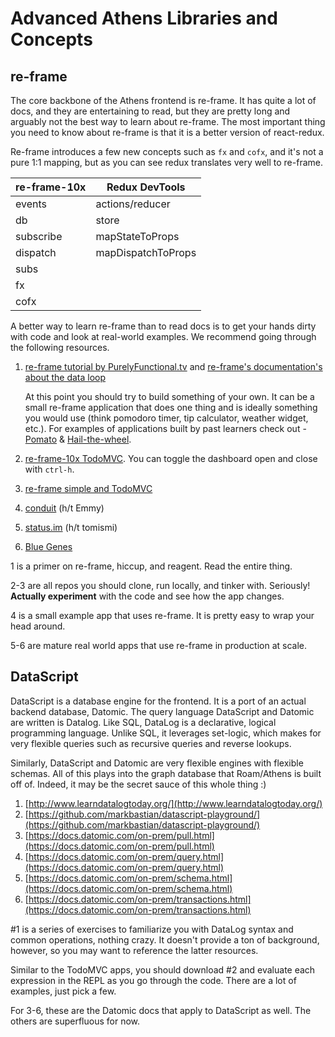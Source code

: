 # Advanced Athens Libraries and Concepts

## re-frame

The core backbone of the Athens frontend is re-frame. It has quite a lot of docs, and they are entertaining to read, but they are pretty long and arguably not the best way to learn about re-frame. The most important thing you need to know about re-frame is that it is a better version of react-redux.

Re-frame introduces a few new concepts such as `fx` and `cofx`, and it's not a pure 1:1 mapping, but as you can see redux translates very well to re-frame.

| re-frame-10x | Redux DevTools     |
| ------------ | ------------------ |
| events       | actions/reducer    |
| db           | store              |
| subscribe    | mapStateToProps    |
| dispatch     | mapDispatchToProps |
| subs         |                    |
| fx           |                    |
| cofx         |                    |

A better way to learn re-frame than to read docs is to get your hands dirty with code and look at real-world examples. We recommend going through the following resources.

1. [re-frame tutorial by PurelyFunctional.tv](https://purelyfunctional.tv/guide/re-frame-building-blocks/) and [re-frame's documentation's about the data loop](https://day8.github.io/re-frame/a-loop/)

   At this point you should try to build something of your own. It can be a small re-frame application that does one thing and is ideally something you would use (think pomodoro timer, tip calculator, weather widget, etc.). For examples of applications built by past learners check out - [Pomato](https://github.com/itsrainingmani/pomato) & [Hail-the-wheel](https://github.com/alaq/hail-the-wheel).

2. [re-frame-10x TodoMVC](https://github.com/day8/re-frame-10x/tree/master/examples/todomvc). You can toggle the dashboard open and close with `ctrl-h`.
3. [re-frame simple and TodoMVC](https://github.com/day8/re-frame/tree/master/examples/simple)
4. [conduit](https://github.com/jacekschae/conduit) (h/t Emmy)
5. [status.im](https://github.com/status-im/status-react) (h/t tomismi)
6. [Blue Genes](https://github.com/intermine/bluegenes)

1 is a primer on re-frame, hiccup, and reagent. Read the entire thing.

2-3 are all repos you should clone, run locally, and tinker with. Seriously! **Actually experiment** with the code and see how the app changes.

4 is a small example app that uses re-frame. It is pretty easy to wrap your head around.

5-6 are mature real world apps that use re-frame in production at scale.

## DataScript

DataScript is a database engine for the frontend. It is a port of an actual backend database, Datomic. The query language DataScript and Datomic are written is Datalog. Like SQL, DataLog is a declarative, logical programming language. Unlike SQL, it leverages set-logic, which makes for very flexible queries such as recursive queries and reverse lookups.

Similarly, DataScript and Datomic are very flexible engines with flexible schemas. All of this plays into the graph database that Roam/Athens is built off of. Indeed, it may be the secret sauce of this whole thing :)

1. [http://www.learndatalogtoday.org/](http://www.learndatalogtoday.org/)
2. [https://github.com/markbastian/datascript-playground/](https://github.com/markbastian/datascript-playground/)
3. [https://docs.datomic.com/on-prem/pull.html](https://docs.datomic.com/on-prem/pull.html)
4. [https://docs.datomic.com/on-prem/query.html](https://docs.datomic.com/on-prem/query.html)
5. [https://docs.datomic.com/on-prem/schema.html](https://docs.datomic.com/on-prem/schema.html)
6. [https://docs.datomic.com/on-prem/transactions.html](https://docs.datomic.com/on-prem/transactions.html)

\#1 is a series of exercises to familiarize you with DataLog syntax and common operations, nothing crazy. It doesn't provide a ton of background, however, so you may want to reference the latter resources.

Similar to the TodoMVC apps, you should download #2 and evaluate each expression in the REPL as you go through the code. There are a lot of examples, just pick a few.

For 3-6, these are the Datomic docs that apply to DataScript as well. The others are superfluous for now.
